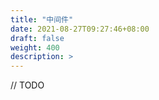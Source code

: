 ```yaml
---
title: "中间件"
date: 2021-08-27T09:27:46+08:00
draft: false
weight: 400
description: >
---
```


// TODO

